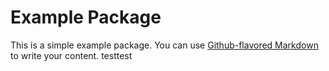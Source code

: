 # Example Package

This is a simple example package. You can use
[Github-flavored Markdown](https://guides.github.com/features/mastering-markdown/)
to write your content.
testtest
